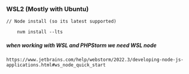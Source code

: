 ### WSL2 (Mostly with Ubuntu)
    // Node install (so its latest supported)
```shell
    nvm install --lts
```


##### when working with WSL and PHPStorm we need WSL node
    https://www.jetbrains.com/help/webstorm/2022.3/developing-node-js-applications.html#ws_node_quick_start